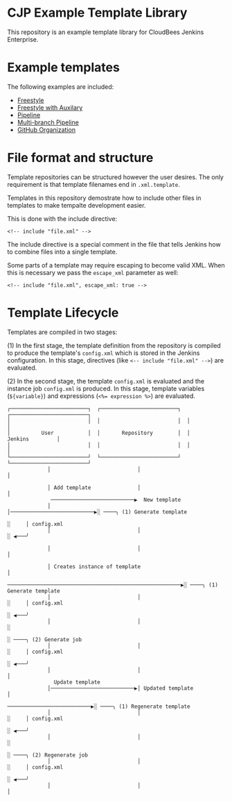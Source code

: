 # CJP Example Template Library

This repository is an example template library for CloudBees Jenkins Enterprise.

# Example templates

The following examples are included:

* [Freestyle](freestyle/freestyle-github-project.xml.template)
* [Freestyle with Auxilary](freestyle-with-auxilary/album-project.xml.template)
* [Pipeline](pipeline/github-pipeline-project.xml.template)
* [Multi-branch Pipeline](multibranch-pipeline/multibranch-pipeline-github-project.xml.template)
* [GitHub Organization](github-organization/github-organization.xml.template)

# File format and structure

Template repositories can be structured however the user desires. The only
requirement is that template filenames end in `.xml.template`.

Templates in this repository demostrate how to include other files in templates
to make tempalte development easier.

This is done with the include directive:

    <!-- include "file.xml" -->

The include directive is a special comment in the file that tells Jenkins how
to combine files into a single template.


Some parts of a template may require escaping to become valid XML. When this is
necessary we pass the `escape_xml` parameter as well:

    <!-- include "file.xml", escape_xml: true -->


# Template Lifecycle

Templates are compiled in two stages:

(1) In the first stage, the template definition from the repository is compiled
to produce the template's `config.xml` which is stored in the Jenkins
configuration. In this stage, directives (like `<-- include "file.xml" -->`) are
evaluated.

(2) In the second stage, the template `config.xml` is evaluated and the instance
job `config.xml` is produced. In this stage, template variables (`${variable}`) and expressions
(`<%= expression %>`) are evaluated.


    ┌─────────────────────────┐  ┌─────────────────────────┐  ┌─────────────────────────┐
    │                         │  │                         │  │                         │
    │          User           │  │       Repository        │  │         Jenkins         │
    │                         │  │                         │  │                         │
    └─────────────────────────┘  └─────────────────────────┘  └─────────────────────────┘
                 │                            │                            │
  
                 │ Add template               │                            │
                  ───────────────────────────▶  New template
                 │                            │───────────────────────────▶░ ────╮ (1) Generate template
                                                                           ░     │ config.xml
                 │                            │                            ░ ◀───╯
  
                 │                            │                            │
  
                 │ Creates instance of template                            │
                  ────────────────────────────────────────────────────────▶░ ────╮ (1) Generate template
                 │                            │                            ░     │ config.xml
                                                                           ░ ◀───╯
                 │                            │                            ░
                                                                           ░ ────╮ (2) Generate job
                 │                            │                            ░     │ config.xml
                                                                           ░ ◀───╯
                 │                            │                            │
                   Update template
                 │───────────────────────────▶│ Updated template           │
                                               ───────────────────────────▶░ ────╮ (1) Regenerate template
                 │                            │                            ░     │ config.xml
                                                                           ░ ◀───╯
                 │                            │                            ░
                                                                           ░ ────╮ (2) Regenerate job
                 │                            │                            ░     │ config.xml
                                                                           ░ ◀───╯
                 │                            │                            │
